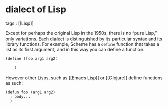 # dialect of Lisp

tags
: [[Lisp]]

Except for perhaps the original Lisp in the 1950s, there is no &ldquo;pure Lisp,&rdquo; only variations. Each dialect is distinguished by its particular syntax and its library functions. For example, Scheme has a `define` function that takes a list as its first argument, and in this way you can define a function.

```scheme
(define (foo arg1 arg2)

    )
```

However other Lisps, such as [[Emacs Lisp]] or [[Clojure]] define functions as such:

```emacs-lisp
(defun foo (arg1 arg2)
  ; body...
  )
```
